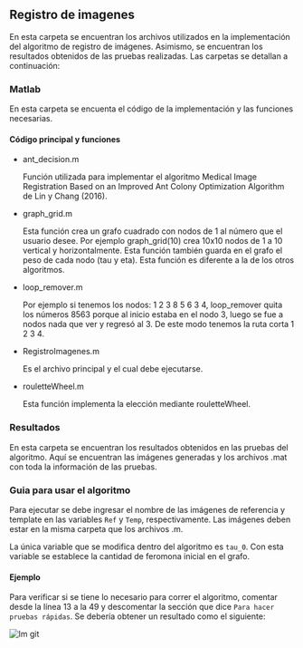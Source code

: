 ## Registro de imagenes
En esta carpeta se encuentran los archivos utilizados en la implementación del algoritmo de registro de imágenes. Asimismo, se encuentran los resultados obtenidos de las pruebas realizadas. Las carpetas se detallan a continuación:

### Matlab

En esta carpeta se encuenta el código de la implementación y las funciones necesarias. 

#### Código principal y funciones
- ant_decision.m

  Función utilizada para implementar el algoritmo Medical Image Registration Based on an Improved Ant Colony Optimization Algorithm de Lin y Chang (2016).
  
- graph_grid.m

  Esta función crea un grafo cuadrado con nodos de 1 al número que el usuario desee. Por ejemplo graph_grid(10) crea 10x10 nodos de 1 a 10 vertical y horizontalmente. Esta         función también guarda en el grafo el peso de cada nodo (tau y eta). Esta función es diferente a la de los otros algoritmos. 
  
- loop_remover.m

  Por ejemplo si tenemos los nodos: 1 2 3 8 5 6 3 4, loop_remover quita los números 8563 porque al inicio estaba en el nodo 3, luego se fue a nodos nada que ver y regresó al 3.   De este modo tenemos la ruta corta 1 2 3 4.

- RegistroImagenes.m

  Es el archivo principal y el cual debe ejecutarse.
  
- rouletteWheel.m

  Esta función implementa la elección mediante rouletteWheel.


### Resultados

En esta carpeta se encuentran los resultados obtenidos en las pruebas del algoritmo. Aquí se encuentran las imágenes generadas y los archivos .mat con toda la información de las pruebas.

### Guia para usar el algoritmo

Para ejecutar se debe ingresar el nombre de las imágenes de referencia y template en las variables `Ref` y `Temp`, respectivamente. Las imágenes deben estar en la misma carpeta que los archivos .m.

La única variable que se modifica dentro del algoritmo es `tau_0`. Con esta variable se establece la cantidad de feromona inicial en el grafo.

#### Ejemplo

Para verificar si se tiene lo necesario para correr el algoritmo, comentar desde la línea 13 a la 49 y descomentar la sección que dice `Para hacer pruebas rápidas`. Se debería obtener un resultado como el siguiente:

![Im git](https://user-images.githubusercontent.com/45132555/143381110-ce6bfb54-2f01-4065-ad73-3f87e05d77e2.jpg)
